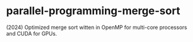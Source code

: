 # parallel-programming-merge-sort
(2024) Optimized merge sort witten in OpenMP for multi-core processors and CUDA for GPUs.
